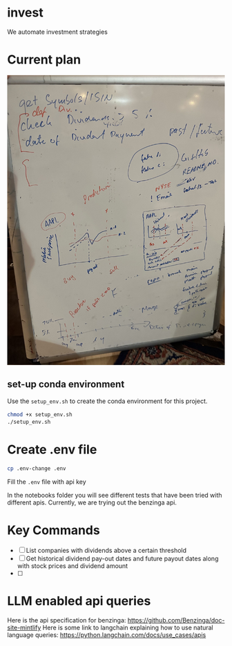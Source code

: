 # invest
We automate investment strategies

# Current  plan

![White Board](WhiteBoardPlan.jpg)

## set-up conda environment
Use the `setup_env.sh`  to create  the conda environment for this project.

```bash
chmod +x setup_env.sh
./setup_env.sh
```

# Create .env file

```bash
cp .env-change .env
```
Fill  the `.env` file  with  api key

In the notebooks folder  you  will  see  different tests that have been  tried  with different apis. Currently,  we  are  trying out the benzinga api.

# Key Commands
- [ ] List companies with dividends above a certain threshold
- [ ] Get historical dividend pay-out dates and  future payout dates along  with  stock prices and dividend amount
- [ ] 


# LLM enabled api queries
Here  is the api  specification  for  benzinga: https://github.com/Benzinga/doc-site-mintlify
Here  is some link to  langchain explaining  how  to  use natural language  queries: https://python.langchain.com/docs/use_cases/apis



